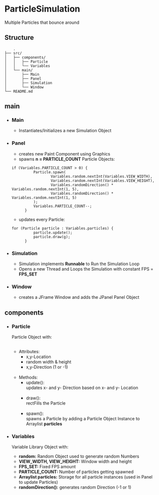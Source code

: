 # ParticleSimulation

Multiple Particles that bounce around

## Structure

        .
    ├── src/
    │   ├── components/
    │   │   ├── Particle
    │   │   └── Variables
    │   └── main/
    │       ├── Main
    │       ├── Panel
    │       ├── Simulation
    │       └── Window
    └── README.md

## main

* ### Main
    * Instantiates/Initializes a new Simulation Object
* ### Panel
    * creates new Paint Component using Graphics
    * spawns __n = PARTICLE_COUNT__ Particle Objects:
  ```
  if (Variables.PARTICLE_COUNT > 0) {
            Particle.spawn(
                    Variables.random.nextInt(Variables.VIEW_WIDTH),
                    Variables.random.nextInt(Variables.VIEW_HEIGHT),
                    Variables.randomDirection() * Variables.random.nextInt(1, 5),
                    Variables.randomDirection() * Variables.random.nextInt(1, 5)
            );
            Variables.PARTICLE_COUNT--;
        }
    ```
    * updates every Particle:
  ```
  for (Particle particle : Variables.particles) {
            particle.update();
            particle.draw(g);
        }
  ```

* ### Simulation
    * Simulation implements __Runnable__ to Run the Simulation Loop
    * Opens a new Thread and Loops the Simulation with constant FPS = __FPS_SET__
* ### Window
    * creates a JFrame Window and adds the JPanel Panel Object

## components

* ### Particle
  Particle Object with: <br><br>
    * Attributes:
        * x,y-Location
        * random width & height
        * x,y-Direction (1 or -1)
          <br><br>
    * Methods:
        * update():<br>
          updates x- and y- Direction based on x- and y- Location<br><br>
        * draw():<br>
          rectFills the Particle<br><br>
        * spawn():<br>
          spawns a Particle by adding a Particle Object Instance to Arraylist __particles__

* ### Variables
  Variable Library Object with:
    * __random:__ Random Object used to generate random Numbers
    * __VIEW_WIDTH, VIEW_HEIGHT:__ Window width and height
    * __FPS_SET:__ Fixed FPS amount
    * __PARTICLE_COUNT:__ Number of particles getting spawned
    * __Arraylist particles:__ Storage for all particle instances (used in Panel to update Particles)
    * __randomDirection():__ generates random Direction (-1 or 1)